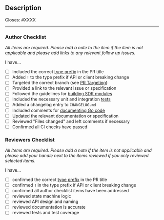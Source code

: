 <!--
The default pull request template is for types feat, fix, or refactor.
For other templates, add one of the following parameters to the url:
- template=docs.md
- template=others.md
-->

## Description

Closes: #XXXX

<!-- Add a description of the changes that this PR introduces and the files that
are the most critical to review. -->

<!-- Pull requests that sit inactive for longer than 14 days will be closed.  -->

---

### Author Checklist

*All items are required. Please add a note to the item if the item is not applicable and
please add links to any relevant follow up issues.*

I have...

* [ ] Included the correct [type prefix](https://github.com/commitizen/conventional-commit-types/blob/v3.0.0/index.json) in the PR title
* [ ] Added `!` to the type prefix if API or client breaking change
* [ ] Targeted the correct branch (see [PR Targeting](https://github.com/cosmos/gaia/blob/main/CONTRIBUTING.md#pr-targeting))
* [ ] Provided a link to the relevant issue or specification
* [ ] Followed the guidelines for [building SDK modules](https://github.com/cosmos/cosmos-sdk/blob/main/docs/docs/building-modules)
* [ ] Included the necessary unit and integration [tests](https://github.com/cosmos/gaia/blob/main/CONTRIBUTING.md#testing)
* [ ] Added a changelog entry to `CHANGELOG.md`
* [ ] Included comments for [documenting Go code](https://blog.golang.org/godoc)
* [ ] Updated the relevant documentation or specification
* [ ] Reviewed "Files changed" and left comments if necessary <!-- relevant if the changes are not obvious  -->
* [ ] Confirmed all CI checks have passed

### Reviewers Checklist

*All items are required. Please add a note if the item is not applicable and please add
your handle next to the items reviewed if you only reviewed selected items.*

I have...

* [ ] confirmed the correct [type prefix](https://github.com/commitizen/conventional-commit-types/blob/v3.0.0/index.json) in the PR title
* [ ] confirmed `!` in the type prefix if API or client breaking change
* [ ] confirmed all author checklist items have been addressed 
* [ ] reviewed state machine logic
* [ ] reviewed API design and naming
* [ ] reviewed documentation is accurate
* [ ] reviewed tests and test coverage
